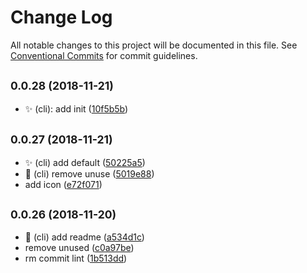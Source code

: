 # Change Log

All notable changes to this project will be documented in this file.
See [Conventional Commits](https://conventionalcommits.org) for commit guidelines.

## <small>0.0.28 (2018-11-21)</small>

* ✨ (cli): add init ([10f5b5b](https://github.com/BarryYan/nsp/commit/10f5b5b))





## <small>0.0.27 (2018-11-21)</small>

* ✨ (cli) add default ([50225a5](https://github.com/BarryYan/nsp/commit/50225a5))
* :bug: (cli) remove unuse ([5019e88](https://github.com/BarryYan/nsp/commit/5019e88))
* add icon ([e72f071](https://github.com/BarryYan/nsp/commit/e72f071))





## <small>0.0.26 (2018-11-20)</small>

* :memo: (cli) add readme ([a534d1c](https://github.com/BarryYan/nsp/commit/a534d1c))
* remove unused ([c0a97be](https://github.com/BarryYan/nsp/commit/c0a97be))
* rm commit lint ([1b513dd](https://github.com/BarryYan/nsp/commit/1b513dd))
